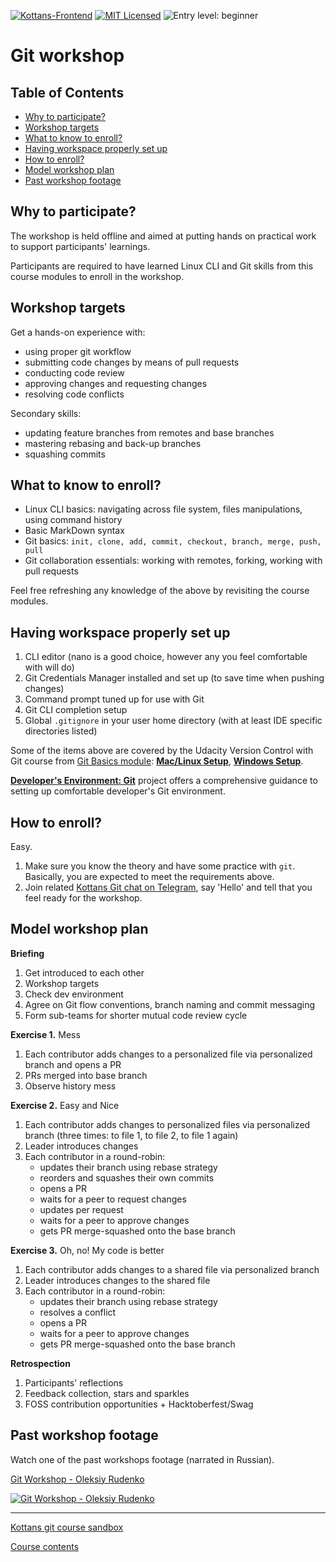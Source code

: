 [![Kottans-Frontend][badge-kottans]][kottans-git]
[![MIT Licensed][badge-mit]][license]
![Entry level: beginner][badge-beginner]

# Git workshop

<!-- START doctoc generated TOC please keep comment here to allow auto update -->
<!-- DON'T EDIT THIS SECTION, INSTEAD RE-RUN doctoc TO UPDATE -->
## Table of Contents

- [Why to participate?](#why-to-participate)
- [Workshop targets](#workshop-targets)
- [What to know to enroll?](#what-to-know-to-enroll)
- [Having workspace properly set up](#having-workspace-properly-set-up)
- [How to enroll?](#how-to-enroll)
- [Model workshop plan](#model-workshop-plan)
- [Past workshop footage](#past-workshop-footage)

<!-- END doctoc generated TOC please keep comment here to allow auto update -->
<!-- generated with [DocToc](https://github.com/thlorenz/doctoc) -->

## Why to participate?

The workshop is held offline and aimed at putting hands on
practical work to support participants' learnings.

Participants are required to have learned Linux CLI and Git skills 
from this course modules to enroll in the workshop.

## Workshop targets

Get a hands-on experience with:
 - using proper git workflow
 - submitting code changes by means of pull requests
 - conducting code review
 - approving changes and requesting changes
 - resolving code conflicts
 
Secondary skills:
 - updating feature branches from remotes and base branches
 - mastering rebasing and back-up branches
 - squashing commits

## What to know to enroll?

 - Linux CLI basics: navigating across file system, files manipulations,
   using command history
 - Basic MarkDown syntax
 - Git basics: `init, clone, add, commit, checkout, branch, merge, push, pull`
 - Git collaboration essentials: working with remotes, forking,
   working with pull requests

Feel free refreshing any knowledge of the above by revisiting the course 
modules.

## Having workspace properly set up

1. CLI editor (nano is a good choice, however any you feel comfortable with
   will do)
1. Git Credentials Manager installed and set up 
   (to save time when pushing changes)
1. Command prompt tuned up for use with Git
1. Git CLI completion setup
1. Global `.gitignore` in your user home directory
   (with at least IDE specific directories listed)

Some of the items above are covered by the Udacity Version Control with Git
course from [Git Basics module](./git-basics.md):
[**Mac/Linux Setup**](https://classroom.udacity.com/courses/ud123/lessons/1b369991-f1ca-4d6a-ba8f-e8318d76322f/concepts/63a6f935-dea7-43c2-aaa3-61deea5070c8),
[**Windows Setup**](https://classroom.udacity.com/courses/ud123/lessons/1b369991-f1ca-4d6a-ba8f-e8318d76322f/concepts/8a5af628-7a18-49cf-bbc8-02691762f862).

[**Developer's Environment: Git**](https://github.com/OleksiyRudenko/dev-env-git)
project offers a comprehensive guidance to setting up comfortable
developer's Git environment.

## How to enroll?

Easy.

1. Make sure you know the theory and have some practice with `git`. Basically, you
   are expected to meet the requirements above.
1. Join related [Kottans Git chat on Telegram](https://t.me/kottans_git),
   say 'Hello' and tell that you feel ready for the workshop.

## Model workshop plan

**Briefing**
1. Get introduced to each other
1. Workshop targets
1. Check dev environment
1. Agree on Git flow conventions, branch naming and commit messaging
1. Form sub-teams for shorter mutual code review cycle

**Exercise 1.** Mess
1. Each contributor adds changes to a personalized file 
   via personalized branch and opens a PR
1. PRs merged into base branch
1. Observe history mess

**Exercise 2.** Easy and Nice
1. Each contributor adds changes to personalized files 
   via personalized branch (three times: to file 1, to file 2,
   to file 1 again) 
1. Leader introduces changes
1. Each contributor in a round-robin:
   - updates their branch using rebase strategy
   - reorders and squashes their own commits
   - opens a PR
   - waits for a peer to request changes
   - updates per request
   - waits for a peer to approve changes
   - gets PR merge-squashed onto the base branch

**Exercise 3.** Oh, no! My code is better
1. Each contributor adds changes to a shared file 
   via personalized branch
1. Leader introduces changes to the shared file
1. Each contributor in a round-robin:
   - updates their branch using rebase strategy
   - resolves a conflict
   - opens a PR
   - waits for a peer to approve changes
   - gets PR merge-squashed onto the base branch

**Retrospection**
1. Participants' reflections
1. Feedback collection, stars and sparkles
1. FOSS contribution opportunities + Hacktoberfest/Swag

## Past workshop footage

Watch one of the past workshops footage (narrated in Russian).

[Git Workshop - Oleksiy Rudenko][kottans-git-ws]

[![Git Workshop - Oleksiy Rudenko][kottans-git-ws-img]][kottans-git-ws]

---

[Kottans git course sandbox](https://github.com/kottans/git-workshop-sandbox)

[Course contents](../README.md)

[kottans-git-ws]: https://youtu.be/cJf5c8bwWME
[kottans-git-ws-img]: http://img.youtube.com/vi/cJf5c8bwWME/mqdefault.jpg

[badge-kottans]: https://img.shields.io/badge/%3D(%5E.%5E)%3D-git-yellow.svg
[kottans-git]: https://github.com/kottans/git-course

[badge-mit]: https://img.shields.io/badge/License-MIT-blue.svg
[license]: https://github.com/kottans/git-course/blob/master/LICENSE.md

[badge-beginner]: https://img.shields.io/badge/Entry%20level-beginner-brightgreen.svg

